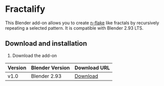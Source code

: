 # Fractalify
This Blender add-on allows you to create [n-flake](https://en.wikipedia.org/wiki/N-flake) like fractals by recursively repeating a selected pattern. It is compatible with Blender 2.93 LTS.

## Download and installation
1. Download the add-on

|Version|Blender Version|Download URL|
|---|---|---|
|v1.0 |Blender 2.93|[Download](https://github.com/DaraJKong/Fractalify/releases/tag/v1.0)|
